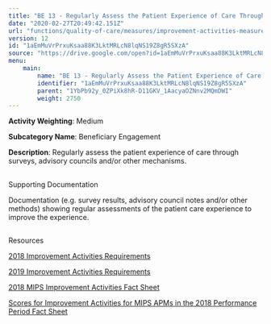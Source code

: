 ```yaml
---
title: "BE 13 - Regularly Assess the Patient Experience of Care Through Surveys, Advisory Councils and/or Other Mechanisms"
date: "2020-02-27T20:49:42.151Z"
url: "functions/quality-of-care/measures/improvement-activities-measures/2018-improvement-activities/be-13-regularly-assess-the-patient-experience-of-care-through-surveys-advisory-councils-and-or-other-mechanisms.html"
version: 12
id: "1aEmMuVrPrxuKsaa88K3LktMRLcN8lqNS19Z8gR5SXzA"
source: "https://drive.google.com/open?id=1aEmMuVrPrxuKsaa88K3LktMRLcN8lqNS19Z8gR5SXzA"
menu:
    main:
        name: "BE 13 - Regularly Assess the Patient Experience of Care Through Surveys, Advisory Councils and/or Other Mechanisms"
        identifier: "1aEmMuVrPrxuKsaa88K3LktMRLcN8lqNS19Z8gR5SXzA"
        parent: "1YbPb92y_0ZPiXk8hR-D11GKV_1AacyaOZNnv2MQmDWI"
        weight: 2750
---
```









**Activity Weighting**: Medium

**Subcategory Name**: Beneficiary Engagement

**Description**: Regularly assess the patient experience of care through surveys, advisory councils and/or other mechanisms.







## 

Supporting Documentation

Documentation (e.g. survey results, advisory council notes and/or other methods) showing regular assessments of the patient care experience to improve the experience.







## 

Resources

[2018 Improvement Activities Requirements](https://qpp.cms.gov/mips/improvement-activities?py=2018)

[2019 Improvement Activities Requirements](https://qpp.cms.gov/mips/improvement-activities?py=2019)

[2018 MIPS Improvement Activities Fact Sheet](https://qpp.cms.gov/resource/2018%20MIPS%20Improvement%20Activities%20Fact%20Sheet)

[Scores for Improvement Activities for MIPS APMs in the 2018 Performance Period Fact Sheet](https://qpp.cms.gov/resource/2018%20MIPS%20APMs%20improvement%20Activities%20scores%20fact%20sheet)

